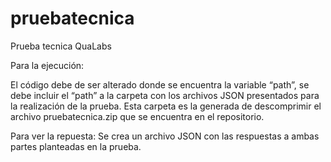 # pruebatecnica
Prueba tecnica QuaLabs

Para la ejecución:

El código debe de ser alterado donde se encuentra la variable “path”, 
se debe incluir el “path” a la carpeta con los archivos JSON presentados para la realización de la prueba. Esta carpeta es la generada de descomprimir el archivo pruebatecnica.zip que se encuentra en el repositorio.

Para ver la repuesta: 
Se crea un archivo JSON con las respuestas a ambas partes planteadas en la prueba.
